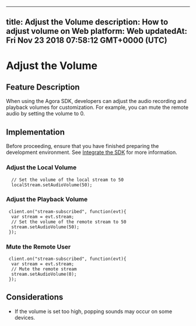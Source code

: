 
---
title: Adjust the Volume
description: How to adjust volume on Web
platform: Web
updatedAt: Fri Nov 23 2018 07:58:12 GMT+0000 (UTC)
---
# Adjust the Volume
## Feature Description
When using the Agora SDK, developers can adjust the audio recording and playback volumes for customization. For example, you can mute the remote audio by setting the volume to 0.
## Implementation
Before proceeding, ensure that you have finished preparing the development environment. See [Integrate the SDK](../../en/Voice/web_prepare.md) for more information.
### Adjust the Local Volume

```
  // Set the volume of the local stream to 50
  localStream.setAudioVolume(50);
```

### Adjust the Playback Volume

```
 client.on("stream-subscribed", function(evt){
  var stream = evt.stream;
  // Set the volume of the remote stream to 50
  stream.setAudioVolume(50);
 });
```

### Mute the Remote User

```
 client.on("stream-subscribed", function(evt){
  var stream = evt.stream;
  // Mute the remote stream
  stream.setAudioVolume(0);
 });
```

## Considerations

- If the volume is set too high, popping sounds may occur on some devices.
